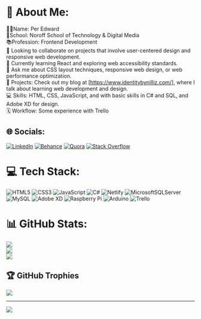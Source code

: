 # 💫 About Me:
👨‍💻Name: Per Edward<br>🏫School: Noroff School of Technology & Digital Media<br>📚Profession: Frontend Development<br>🤝 Looking to collaborate on projects that involve user-centered design and responsive web development.<br>🌱 Currently learning React and exploring web accessibility standards.<br>💬 Ask me about CSS layout techniques, responsive web design, or web performance optimization.<br>🚀 Projects: Check out my blog at [https://www.identitybynilliz.com/], where I talk about learning web development and design.<br>💻 Skills: HTML, CSS, JavaScript, and with basic skills in C# and SQL, and Adobe XD for design.<br>🗓️ Workflow: Some experience with Trello


## 🌐 Socials:
[![LinkedIn](https://img.shields.io/badge/LinkedIn-%230077B5.svg?logo=linkedin&logoColor=white)](https://www.linkedin.com/in/pernilsendev/) [![Behance](https://img.shields.io/badge/Behance-1769ff?logo=behance&logoColor=white)](https://www.behance.net/peredwardnilsen/) [![Quora](https://img.shields.io/badge/Quora-%23B92B27.svg?logo=Quora&logoColor=white)](https://www.quora.com/profile/Per-Edward-Nilsen) [![Stack Overflow](https://img.shields.io/badge/-Stackoverflow-FE7A16?logo=stack-overflow&logoColor=white)](https://stackoverflow.com/users/13047517/nilliz85) 

# 💻 Tech Stack:
![HTML5](https://img.shields.io/badge/html5-%23E34F26.svg?style=for-the-badge&logo=html5&logoColor=white) ![CSS3](https://img.shields.io/badge/css3-%231572B6.svg?style=for-the-badge&logo=css3&logoColor=white) ![JavaScript](https://img.shields.io/badge/javascript-%23323330.svg?style=for-the-badge&logo=javascript&logoColor=%23F7DF1E) ![C#](https://img.shields.io/badge/c%23-%23239120.svg?style=for-the-badge&logo=c-sharp&logoColor=white) ![Netlify](https://img.shields.io/badge/netlify-%23000000.svg?style=for-the-badge&logo=netlify&logoColor=#00C7B7) ![MicrosoftSQLServer](https://img.shields.io/badge/Microsoft%20SQL%20Sever-CC2927?style=for-the-badge&logo=microsoft%20sql%20server&logoColor=white) ![MySQL](https://img.shields.io/badge/mysql-%2300f.svg?style=for-the-badge&logo=mysql&logoColor=white) ![Adobe XD](https://img.shields.io/badge/Adobe%20XD-470137?style=for-the-badge&logo=Adobe%20XD&logoColor=#FF61F6) ![Raspberry Pi](https://img.shields.io/badge/-RaspberryPi-C51A4A?style=for-the-badge&logo=Raspberry-Pi) ![Arduino](https://img.shields.io/badge/-Arduino-00979D?style=for-the-badge&logo=Arduino&logoColor=white) ![Trello](https://img.shields.io/badge/Trello-%23026AA7.svg?style=for-the-badge&logo=Trello&logoColor=white) 

# 📊 GitHub Stats:
![](https://github-readme-stats.vercel.app/api?username=nilliz85&theme=calm&hide_border=false&include_all_commits=true&count_private=true)<br/>
![](https://github-readme-streak-stats.herokuapp.com/?user=nilliz85&theme=calm&hide_border=false)<br/>
![](https://github-readme-stats.vercel.app/api/top-langs/?username=nilliz85&theme=calm&hide_border=false&include_all_commits=true&count_private=true&layout=compact)

## 🏆 GitHub Trophies
![](https://github-profile-trophy.vercel.app/?username=nilliz85&theme=onedark&no-frame=false&no-bg=false&margin-w=4)

---
[![](https://visitcount.itsvg.in/api?id=nilliz85&icon=2&color=7)](https://visitcount.itsvg.in)
